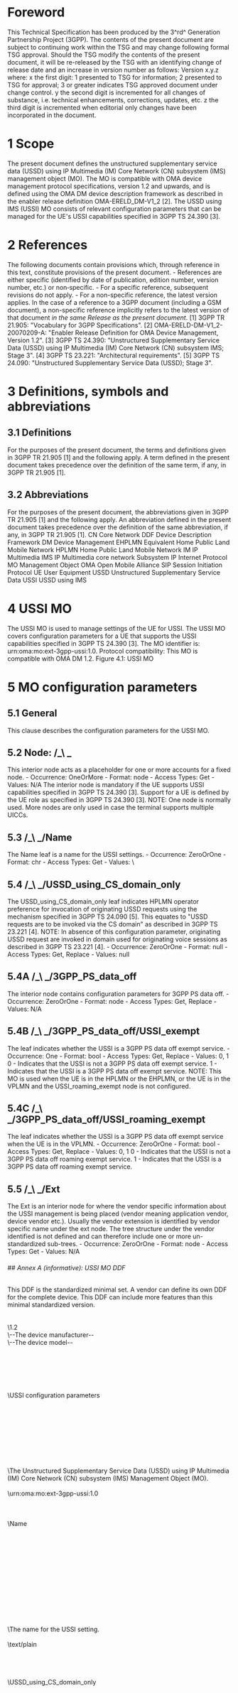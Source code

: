 # Foreword
This Technical Specification has been produced by the 3^rd^ Generation
Partnership Project (3GPP).
The contents of the present document are subject to continuing work within the
TSG and may change following formal TSG approval. Should the TSG modify the
contents of the present document, it will be re-released by the TSG with an
identifying change of release date and an increase in version number as
follows:
Version x.y.z
where:
x the first digit:
1 presented to TSG for information;
2 presented to TSG for approval;
3 or greater indicates TSG approved document under change control.
y the second digit is incremented for all changes of substance, i.e. technical
enhancements, corrections, updates, etc.
z the third digit is incremented when editorial only changes have been
incorporated in the document.
# 1 Scope
The present document defines the unstructured supplementary service data
(USSD) using IP Multimedia (IM) Core Network (CN) subsystem (IMS) management
object (MO). The MO is compatible with OMA device management protocol
specifications, version 1.2 and upwards, and is defined using the OMA DM
device description framework as described in the enabler release definition
OMA-ERELD_DM-V1_2 [2].
The USSD using IMS (USSI) MO consists of relevant configuration parameters
that can be managed for the UE\'s USSI capabilities specified in 3GPP TS
24.390 [3].
# 2 References
The following documents contain provisions which, through reference in this
text, constitute provisions of the present document.
\- References are either specific (identified by date of publication, edition
number, version number, etc.) or non‑specific.
\- For a specific reference, subsequent revisions do not apply.
\- For a non-specific reference, the latest version applies. In the case of a
reference to a 3GPP document (including a GSM document), a non-specific
reference implicitly refers to the latest version of that document _in the
same Release as the present document_.
[1] 3GPP TR 21.905: \"Vocabulary for 3GPP Specifications\".
[2] OMA-ERELD-DM-V1_2-20070209-A: \"Enabler Release Definition for OMA Device
Management, Version 1.2\".
[3] 3GPP TS 24.390: \"Unstructured Supplementary Service Data (USSD) using IP
Multimedia (IM) Core Network (CN) subsystem IMS; Stage 3\".
[4] 3GPP TS 23.221: \"Architectural requirements\".
[5] 3GPP TS 24.090: \"Unstructured Supplementary Service Data (USSD); Stage
3\".
# 3 Definitions, symbols and abbreviations
## 3.1 Definitions
For the purposes of the present document, the terms and definitions given in
3GPP TR 21.905 [1] and the following apply. A term defined in the present
document takes precedence over the definition of the same term, if any, in
3GPP TR 21.905 [1].
## 3.2 Abbreviations
For the purposes of the present document, the abbreviations given in 3GPP TR
21.905 [1] and the following apply. An abbreviation defined in the present
document takes precedence over the definition of the same abbreviation, if
any, in 3GPP TR 21.905 [1].
CN Core Network
DDF Device Description Framework
DM Device Management
EHPLMN Equivalent Home Public Land Mobile Network
HPLMN Home Public Land Mobile Network
IM IP Multimedia
IMS IP Multimedia core network Subsystem
IP Internet Protocol
MO Management Object
OMA Open Mobile Alliance
SIP Session Initiation Protocol
UE User Equipment
USSD Unstructured Supplementary Service Data
USSI USSD using IMS
# 4 USSI MO
The USSI MO is used to manage settings of the UE for USSI. The USSI MO covers
configuration parameters for a UE that supports the USSI capabilities
specified in 3GPP TS 24.390 [3].
The MO identifier is: urn:oma:mo:ext-3gpp-ussi:1.0.
Protocol compatibility: This MO is compatible with OMA DM 1.2.
Figure 4.1: USSI MO
# 5 MO configuration parameters
## 5.1 General
This clause describes the configuration parameters for the USSI MO.
## 5.2 Node: /_\ _
This interior node acts as a placeholder for one or more accounts for a fixed
node.
\- Occurrence: OneOrMore
\- Format: node
\- Access Types: Get
\- Values: N/A
The interior node is mandatory if the UE supports USSI capabilities specified
in 3GPP TS 24.390 [3]. Support for a UE is defined by the UE role as specified
in 3GPP TS 24.390 [3].
NOTE: One node is normally used. More nodes are only used in case the terminal
supports multiple UICCs.
## 5.3 /_\ _/Name
The Name leaf is a name for the USSI settings.
\- Occurrence: ZeroOrOne
\- Format: chr
\- Access Types: Get
\- Values: \
## 5.4 /_\ _/USSD_using_CS_domain_only
The USSD_using_CS_domain_only leaf indicates HPLMN operator preference for
invocation of originating USSD requests using the mechanism specified in 3GPP
TS 24.090 [5]. This equates to \"USSD requests are to be invoked via the CS
domain\" as described in 3GPP TS 23.221 [4].
NOTE: In absence of this configuration parameter, originating USSD request are
invoked in domain used for originating voice sessions as described in 3GPP TS
23.221 [4].
\- Occurrence: ZeroOrOne
\- Format: null
\- Access Types: Get, Replace
\- Values: null
## 5.4A /_\ _/3GPP_PS_data_off
The interior node contains configuration parameters for 3GPP PS data off.
\- Occurrence: ZeroOrOne
\- Format: node
\- Access Types: Get, Replace
\- Values: N/A
## 5.4B /_\ _/3GPP_PS_data_off/USSI_exempt
The leaf indicates whether the USSI is a 3GPP PS data off exempt service.
\- Occurrence: One
\- Format: bool
\- Access Types: Get, Replace
\- Values: 0, 1
0 - Indicates that the USSI is not a 3GPP PS data off exempt service.
1 - Indicates that the USSI is a 3GPP PS data off exempt service.
NOTE: This MO is used when the UE is in the HPLMN or the EHPLMN, or the UE is
in the VPLMN and the USSI_roaming_exempt node is not configured.
## 5.4C /_\ _/3GPP_PS_data_off/USSI_roaming_exempt
The leaf indicates whether the USSI is a 3GPP PS data off exempt service when
the UE is in the VPLMN.
\- Occurrence: ZeroOrOne
\- Format: bool
\- Access Types: Get, Replace
\- Values: 0, 1
0 - Indicates that the USSI is not a 3GPP PS data off roaming exempt service.
1 - Indicates that the USSI is a 3GPP PS data off roaming exempt service.
## 5.5 /_\ _/Ext
The Ext is an interior node for where the vendor specific information about
the USSI management is being placed (vendor meaning application vendor, device
vendor etc.). Usually the vendor extension is identified by vendor specific
name under the ext node. The tree structure under the vendor identified is not
defined and can therefore include one or more un-standardized sub-trees.
\- Occurrence: ZeroOrOne
\- Format: node
\- Access Types: Get
\- Values: N/A
###### ## Annex A (informative): USSI MO DDF
This DDF is the standardized minimal set. A vendor can define its own DDF for
the complete device. This DDF can include more features than this minimal
standardized version.
\
\
\
\1.2\
\\--The device manufacturer--\
\\--The device model--\
\
\
\
\
\
\
\USSI configuration parameters\
\
\
\
\
\
\
\
\
\
\The Unstructured Supplementary Service Data (USSD) using IP
Multimedia (IM) Core Network (CN) subsystem (IMS) Management Object
(MO).\
\
\urn:oma:mo:ext-3gpp-ussi:1.0\
\
\
\
\Name\
\
\
\
\
\
\
\
\
\
\
\
\
\
\The name for the USSI setting.\
\
\text/plain\
\
\
\
\
\USSD_using_CS_domain_only\
\
\
\
\
\
\
\
\
\
\
\
\
\
\
\The HPLMN operator preference for invocation of originating USSD
requests.\
\
\text/plain\
\
\
\
\
\3GPP_PS_data_off\
\
\
\
\
\
\
\
\
\
\
\
\
\
\
\Configuration parameters for 3GPP PS data off.\
\
\
\
\
\
\USSI_exempt\
\
\
\
\
\
\
\
\
\
\
\
\
\
\
\Whether the USSI is a 3GPP PS data off exempt service.\
\
\text/plain\
\
\
\
\
\USSI_roaming_exempt\
\
\
\
\
\
\
\
\
\
\
\
\
\
\
\Whether the USSI is a 3GPP PS data off roaming exempt
service.\
\
\text/plain\
\
\
\
\
\
\Ext\
\
\
\
\
\
\
\
\
\
\
\
\
\
\
\A collection of all Extension objects.\
\
\
\
\
\
\
\
#